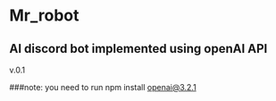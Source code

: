 # Mr_robot
AI discord bot implemented using openAI API
-------------------------------------------------------
v.0.1

###note: you need to run
             npm install openai@3.2.1

